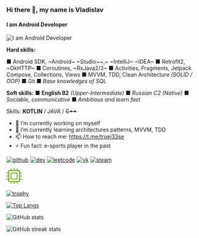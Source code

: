 ### Hi there 👋, my name is Vladislav
#### I am Android Developer
![I am Android Developer](https://ie.wampi.ru/2023/04/08/New-Project.jpg)

**Hard skills:**

■ Android SDK, ~Android~ ~Studio~~,~ ~IntelliJ~ ~IDEA~
■ Retrofit2, ~OkHTTP~
■ Coroutines, ~RxJava2/3~
■ Activities, Fragments, Jetpack Compose, Collections, Views
■ MVVM, TDD, Clean Architecture *(SOLID / OOP)*
■ Git
■ *Base knowledges of SQL*

**Soft skills:**
■ **English B2** *(Upper-Intermediate)*
■  *Russian C2* *(Native)*
■ *Sociable, communicative*
■ *Ambitious and learn fast*

Skills: **KOTLIN** / *JAVA* / ~~C++~~

- 🔭 I’m currently working on myself 
- 🌱 I’m currently learning architectures patterns, MVVM, TDD 
- 📫 How to reach me: https://t.me/truej33se 
- ⚡ Fun fact: e-sports player in the past 


[<img src='https://cdn.jsdelivr.net/npm/simple-icons@3.0.1/icons/github.svg' alt='github' height='40'>](https://github.com/4wl2d)  [<img src='https://cdn.jsdelivr.net/npm/simple-icons@3.0.1/icons/dev-dot-to.svg' alt='dev' height='40'>](https://dev.to/https://dev.to/4wl2d)  [<img src='https://cdn.jsdelivr.net/npm/simple-icons@3.0.1/icons/leetcode.svg' alt='leetcode' height='40'>](https://leetcode.com/truej33se/)  [<img src='https://cdn.jsdelivr.net/npm/simple-icons@3.0.1/icons/vk.svg' alt='vk' height='40'>](https://vk.com/tru33)  [<img src='https://cdn.jsdelivr.net/npm/simple-icons@3.0.1/icons/steam.svg' alt='steam' height='40'>](https://steamcommunity.com/id/4wl2d/)  

<a href='https://docs.github.com/en/developers'><img src='https://raw.githubusercontent.com/acervenky/animated-github-badges/master/assets/devbadge.gif' width='40' height='40'></a> 

[![trophy](https://github-profile-trophy.vercel.app/?username=4wl2d)](https://github.com/ryo-ma/github-profile-trophy)

[![Top Langs](https://github-readme-stats.vercel.app/api/top-langs/?username=4wl2d)](https://github.com/anuraghazra/github-readme-stats)

![GitHub stats](https://github-readme-stats.vercel.app/api?username=4wl2d&show_icons=true)  

![GitHub streak stats](https://streak-stats.demolab.com/?user=4wl2d)  

